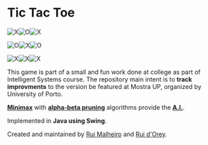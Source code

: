 Tic Tac Toe
==
![X](http://solidsolutions.pt/X2.png)![O](http://solidsolutions.pt/O2.png)![X](http://solidsolutions.pt/X2.png)

![O](http://solidsolutions.pt/O2.png)![X](http://solidsolutions.pt/X2.png)![O](http://solidsolutions.pt/O2.png)

![X](http://solidsolutions.pt/X2.png)![X](http://solidsolutions.pt/O2.png)![X](http://solidsolutions.pt/X2.png)

This game is part of a small and fun work done at college as part of Intelligent Systems course.
The repository main intent is to **track improvments** to the version be featured at Mostra UP, organized by University of Porto.

**[Minimax](http://en.wikipedia.org/wiki/Minimax)** with **[alpha-beta pruning](http://en.wikipedia.org/wiki/Alpha%E2%80%93beta_pruning)** algorithms provide the **[A.I.](http://en.wikipedia.org/wiki/Artificial_intelligence)**. 

Implemented in **Java using Swing**.

Created and maintained by [Rui Malheiro](https://github.com/ruimalheiro) and [Rui d'Orey](https://github.com/RuiOrey).
